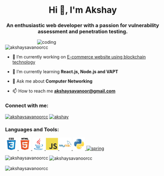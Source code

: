 <h1 align="center">Hi 👋, I'm Akshay</h1>
<h3 align="center">An enthusiastic web developer with a passion for vulnerability assessment and penetration testing.</h3>

<img align="right" alt="coding" width="400" src="![image](https://github.com/AkshaySavanoorCC/AkshaySavanoorCC/assets/127177369/d7372052-e048-483f-ac3c-96a0ec456dba)
">

<p align="left"> <img src="https://komarev.com/ghpvc/?username=akshaysavanoorcc&label=Profile%20views&color=0e75b6&style=flat" alt="akshaysavanoorcc" /> </p>

- 🔭 I’m currently working on [E-commerce website using blockchain technology](https://github.com/akshaySavanoor/Bettampady-technologies-ecom)

- 🌱 I’m currently learning **React.js, Node.js and VAPT**

- 💬 Ask me about **Computer Networking**

- 📫 How to reach me **akshaysavanoor@gmail.com**

<h3 align="left">Connect with me:</h3>
<p align="left">
<a href="https://codepen.io/akshaysavanoorcc" target="blank"><img align="center" src="https://raw.githubusercontent.com/rahuldkjain/github-profile-readme-generator/master/src/images/icons/Social/codepen.svg" alt="akshaysavanoorcc" height="30" width="40" /></a>
<a href="https://stackoverflow.com/users/akshay" target="blank"><img align="center" src="https://raw.githubusercontent.com/rahuldkjain/github-profile-readme-generator/master/src/images/icons/Social/stack-overflow.svg" alt="akshay" height="30" width="40" /></a>
</p>

<h3 align="left">Languages and Tools:</h3>
<p align="left"> <a href="https://www.w3schools.com/css/" target="_blank" rel="noreferrer"> <img src="https://raw.githubusercontent.com/devicons/devicon/master/icons/css3/css3-original-wordmark.svg" alt="css3" width="40" height="40"/> </a> <a href="https://www.w3.org/html/" target="_blank" rel="noreferrer"> <img src="https://raw.githubusercontent.com/devicons/devicon/master/icons/html5/html5-original-wordmark.svg" alt="html5" width="40" height="40"/> </a> <a href="https://www.java.com" target="_blank" rel="noreferrer"> <img src="https://raw.githubusercontent.com/devicons/devicon/master/icons/java/java-original.svg" alt="java" width="40" height="40"/> </a> <a href="https://developer.mozilla.org/en-US/docs/Web/JavaScript" target="_blank" rel="noreferrer"> <img src="https://raw.githubusercontent.com/devicons/devicon/master/icons/javascript/javascript-original.svg" alt="javascript" width="40" height="40"/> </a> <a href="https://www.mysql.com/" target="_blank" rel="noreferrer"> <img src="https://raw.githubusercontent.com/devicons/devicon/master/icons/mysql/mysql-original-wordmark.svg" alt="mysql" width="40" height="40"/> </a> <a href="https://www.python.org" target="_blank" rel="noreferrer"> <img src="https://raw.githubusercontent.com/devicons/devicon/master/icons/python/python-original.svg" alt="python" width="40" height="40"/> </a> <a href="https://spring.io/" target="_blank" rel="noreferrer"> <img src="https://www.vectorlogo.zone/logos/springio/springio-icon.svg" alt="spring" width="40" height="40"/> </a> </p>

<p><img align="left" src="https://github-readme-stats.vercel.app/api/top-langs?username=akshaysavanoorcc&show_icons=true&locale=en&layout=compact" alt="akshaysavanoorcc" /></p>

<p>&nbsp;<img align="center" src="https://github-readme-stats.vercel.app/api?username=akshaysavanoorcc&show_icons=true&locale=en" alt="akshaysavanoorcc" /></p>

<p><img align="center" src="https://github-readme-streak-stats.herokuapp.com/?user=akshaysavanoorcc&" alt="akshaysavanoorcc" /></p>
